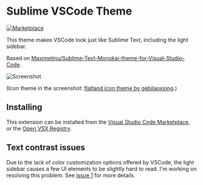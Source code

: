 # Sublime VSCode Theme

[![Marketplace](https://vsmarketplacebadge.apphb.com/version-short/yurihs.sublime-vscode-theme.svg)](https://marketplace.visualstudio.com/items/yurihs.sublime-vscode-theme)

This theme makes VSCode look just like Sublime Text,
including the light sidebar.

Based on [Maximetinu/Sublime-Text-Monokai-theme-for-Visual-Studio-Code](https://github.com/Maximetinu/Sublime-Text-Monokai-theme-for-Visual-Studio-Code/tree/master).

![Screenshot](https://raw.githubusercontent.com/yurihs/sublime-vscode-theme/master/screenshots/django.png)

(Icon theme in the screenshot: [flatland icon theme by gebilaoxiong](https://marketplace.visualstudio.com/items?itemName=gebilaoxiong.vscode-flatland-icon-theme).)


## Installing

This extension can be installed from the [Visual Studio Code Marketplace](https://marketplace.visualstudio.com/items/yurihs.sublime-vscode-theme),  
or the [Open VSX Registry](https://open-vsx.org/extension/yurihs/sublime-vscode-theme).


## Text contrast issues

Due to the lack of color customization options offered by VSCode, the light sidebar causes a few UI elements to be slightly hard to read. I'm working on resolving this problem. See [issue 1](https://github.com/yurihs/sublime-vscode-theme/issues/1) for more details.
